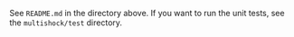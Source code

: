 
See `README.md` in the directory above. If you want to run the unit tests, see
the `multishock/test` directory.

